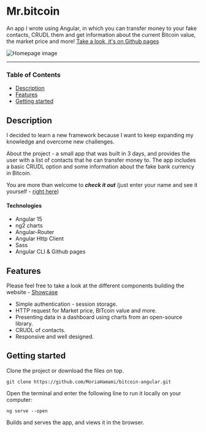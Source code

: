 # Mr.bitcoin
An app I wrote using Angular, in which you can transfer money to your fake contacts, CRUDL them and get information about the current Bitcoin value, the market price and more!
[Take a look, it's on Github pages](https://moriahamami.github.io/bitcoin-angular/ "Github pages link")

![Homepage image](src/assets/imgs/homepage-img.jpg "Homepage image")
___

### Table of Contents
- [Description](#description)
- [Features](#features)
- [Getting started](#getting-started)

## Description
I decided to learn a new framework because I want to keep expanding my knowledge and overcome new challenges. 

About the project - a small app that was built in 3 days, and provides the user with a list of contacts that he can transfer money to. The app includes a basic CRUDL option and some information about the fake bank currency in Bitcoin.

You are more than welcome to ***check it out*** (just enter your name and see it yourself - [right here](https://moriahamami.github.io/bitcoin-angular/ "Github pages link"))



#### Technologies

- Angular 15
- ng2 charts
- Angular-Router
- Angular Http Client
- Sass
- Angular CLI & Github pages

## Features
Please feel free to take a look at the different components building the website - [Showcase](#showcase)

- Simple authentication - session storage.
- HTTP request for Market price, BITcoin value and more.
- Presenting data in a dashboard using charts from an open-source library.
- CRUDL of contacts.
- Responsive and well designed.


## Getting started
Clone the project or download the files on top.
```
git clone https://github.com/MoriaHamami/bitcoin-angular.git
```
Open the terminal and enter the following line to run it locally on your computer:
```
ng serve --open
```
Builds and serves the app, and views it in the browser.
